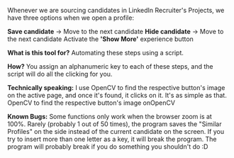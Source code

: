 Whenever we are sourcing candidates in LinkedIn Recruiter's Projects, we have three options when we open a profile:

**Save candidate** -> Move to the next candidate
**Hide candidate** -> Move to the next candidate
Activate the **'Show More'** experience button

**What is this tool for?**
Automating these steps using a script.

**How?**
You assign an alphanumeric key to each of these steps, and the script will do all the clicking for you.

**Technically speaking:**
I use OpenCV to find the respective button's image on the active page, and once it's found, it clicks on it. It's as simple as that. OpenCV to find the respective button's image onOpenCV

**Known Bugs:**
Some functions only work when the browser zoom is at 100%.
Rarely (probably 1 out of 50 times), the program saves the "Similar Profiles" on the side instead of the current candidate on the screen.
If you try to insert more than one letter as a key, it will break the program.
The program will probably break if you do something you shouldn't do :D
